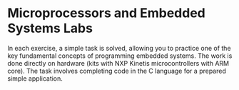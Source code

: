 # Microprocessors and Embedded Systems Labs

In each exercise, a simple task is solved, allowing you to practice one of the key fundamental concepts of programming embedded systems. The work is done directly on hardware (kits with NXP Kinetis microcontrollers with ARM core). The task involves completing code in the C language for a prepared simple application.
